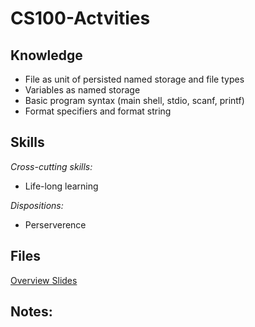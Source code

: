 # CS100-Actvities



## Knowledge

* File as unit of persisted named storage and file types
* Variables as named storage
* Basic program syntax (main shell, stdio, scanf, printf)
* Format specifiers and format string


## Skills

_Cross-cutting skills:_

* Life-long learning

_Dispositions:_

* Perserverence

## Files
[Overview Slides](Overview.pdf)

## Notes: 

